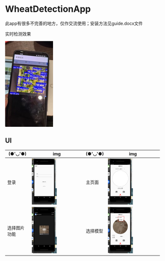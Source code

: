 # WheatDetectionApp
此app有很多不完善的地方，仅作交流使用；安装方法见guide.docx文件

实时检测效果

<img src="https://github.com/lujiazho/WheatDetectionApp/blob/main/images/realtime.jpg">

## UI

| (●'◡'●) |  img | (●'◡'●) |  img |
|--|--|--|--|
| 登录 | <img src="https://github.com/lujiazho/WheatDetectionApp/blob/main/images/login.png" width="50%"> | 主页面 | <img src="https://github.com/lujiazho/WheatDetectionApp/blob/main/images/main.png" width="50%"> |
| 选择图片功能 | <img src="https://github.com/lujiazho/WheatDetectionApp/blob/main/images/selectImage.png" width="50%"> | 选择模型 | <img src="https://github.com/lujiazho/WheatDetectionApp/blob/main/images/selectModel.png" width="50%"> |
